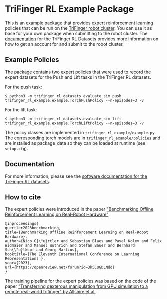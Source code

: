TriFinger RL Example Package
============================

This is an example package that provides expert reinforcement learning policies that can be run on the [TriFinger robot cluster](https://webdav.tuebingen.mpg.de/trifinger/).
You can use it as base for your own package when submitting to the robot cluster. The [documentation](https://webdav.tuebingen.mpg.de/trifinger-rl/docs/) for the 
TriFinger RL Datasets provides more information on how to get an account for and submit to the robot cluster.

Example Policies
----------------

The package contains two expert policies that were used to record the expert datasets for the Push and Lift tasks in the TriFinger RL datasets.

For the push task:

    $ python3 -m trifinger_rl_datasets.evaluate_sim push trifinger_rl_example.example.TorchPushPolicy --n-episodes=3 -v

For the lift task:

    $ python3 -m trifinger_rl_datasets.evaluate_sim lift trifinger_rl_example.example.TorchLiftPolicy --n-episodes=3 -v

The policy classes are implemented in `trifinger_rl_example/example.py`.  The corresponding torch
models are in `trifinger_rl_example/policies` and are installed as package_data so they can be loaded
at runtime (see `setup.cfg`).


Documentation
-------------

For more information, please see the [software
documentation for the TriFinger RL datasets](https://webdav.tuebingen.mpg.de/trifinger-rl/docs/).

## How to cite

The expert policies were introduced in the paper ["Benchmarking Offline Reinforcement Learning on Real-Robot Hardware"](https://openreview.net/pdf?id=3k5CUGDLNdd):

```
@inproceedings{
guertler2023benchmarking,
title={Benchmarking Offline Reinforcement Learning on Real-Robot Hardware},
author={Nico G{\"u}rtler and Sebastian Blaes and Pavel Kolev and Felix Widmaier and Manuel Wuthrich and Stefan Bauer and Bernhard Sch{\"o}lkopf and Georg Martius},
booktitle={The Eleventh International Conference on Learning Representations },
year={2023},
url={https://openreview.net/forum?id=3k5CUGDLNdd}
}
```

The training pipeline for the expert policies was based on the code of the paper ["Transferring dexterous manipulation from GPU simulation to a remote real-world trifinger" by Allshire et al.](https://ieeexplore.ieee.org/abstract/document/9981458).